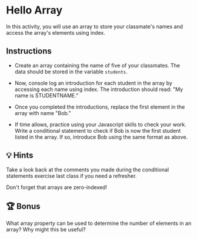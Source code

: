 # Hello Array 

In this activity, you will use an array to store your classmate's names and  access the array's elements using index. 

## Instructions   

* Create an array containing the name of five of your classmates. The data should be stored in the variable `students`. 

* Now, console log an introduction for each student in the array by accessing each name using index. The introduction should read: "My name is STUDENTNAME." 

* Once you completed the introductions, replace the first element in the array with name "Bob." 

* If time allows, practice using your Javascript skills to check your work. Write a conditional statement to check if Bob is now the first student listed in the array.  If so, introduce Bob using the same format as above.

## 💡 Hints

Take a look back at the comments you made during the conditional statements exercise last class if you need a refresher.

Don't forget that arrays are zero-indexed!

## 🏆 Bonus

What array property can be used to determine the number of elements in an array? Why might this be useful? 
